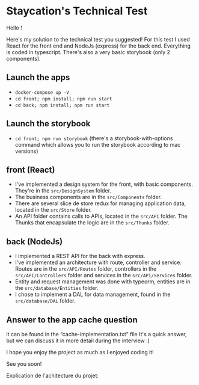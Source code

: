 # Staycation's Technical Test

Hello !

Here's my solution to the technical test you suggested!
For this test I used React for the front end and NodeJs (express) for the back end. Everything is coded in typescript.
There's also a very basic storybook (only 2 components).

## Launch the apps

- `docker-compose up -V`
- `cd front; npm install; npm run start`
- `cd back; npm install; npm run start`

## Launch the storybook

- `cd front; npm run storybook` (there's a storybook-with-options command which allows you to run the storybook according to mac versions)

## front (React)

- I've implemented a design system for the front, with basic components. They're in the `src/DesignSystem` folder.
- The business components are in the `src/Components` folder.
- There are several slice de store redux for managing application data, located in the `src/Store` folder.
- An API folder contains calls to APIs, located in the `src/API` folder. The Thunks that encapsulate the logic are in the `src/Thunks` folder.

## back (NodeJs)

- I implemented a REST API for the back with express.
- I've implemented an architecture with route, controller and service. Routes are in the `src/API/Routes` folder, controllers in the `src/API/Controllers` folder and services in the `src/API/Services` folder.
- Entity and request management was done with typeorm, entities are in the `src/database/Entities` folder.
- I chose to implement a DAL for data management, found in the `src/database/DAL` folder.

## Answer to the app cache question

it can be found in the “cache-implementation.txt” file
It's a quick answer, but we can discuss it in more detail during the interview :)

I hope you enjoy the project as much as I enjoyed coding it!

See you soon!

Explication de l'achitecture du projet:
